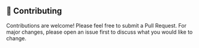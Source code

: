 ## 🤝 Contributing

Contributions are welcome! Please feel free to submit a Pull Request. For major changes, please open an issue first to discuss what you would like to change.
